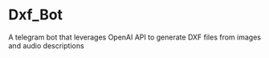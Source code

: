# Dxf_Bot
A telegram bot that leverages OpenAI API to generate DXF files from images and audio descriptions

